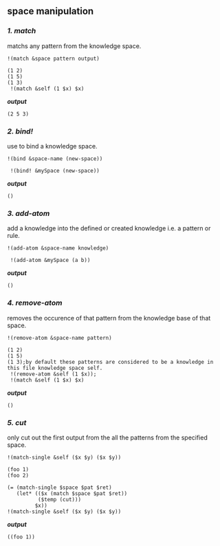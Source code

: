 ## space manipulation

### ***1. match***
matchs any pattern from the knowledge space.
```
!(match &space pattern output)
```
```metta
(1 2)
(1 5)
(1 3)
 !(match &self (1 $x) $x)
```

***output***
```metta
(2 5 3)
```
### ***2. bind!***
use to bind a knowledge space.
```
!(bind &space-name (new-space))
```
```metta
 !(bind! &mySpace (new-space))
```

***output***
```metta
()
```
### ***3. add-atom***
add a knowledge into the defined or created knowledge i.e. a pattern or rule.
```
!(add-atom &space-name knowledge)
```
```metta
 !(add-atom &mySpace (a b))
```

***output***
```metta
()
```
### ***4. remove-atom***
removes the occurence of that pattern from the knowledge base of that space.
```
!(remove-atom &space-name pattern)
```
```metta
(1 2)
(1 5)
(1 3);by default these patterns are considered to be a knowledge in this file knowledge space self.
 !(remove-atom &self (1 $x)); 
 !(match &self (1 $x) $x)
```

***output***
```metta
()
```
### ***5. cut***
only cut out the first output from the all the patterns from the specified space.
```
!(match-single &self ($x $y) ($x $y))
```
```metta
(foo 1)
(foo 2)

(= (match-single $space $pat $ret)
   (let* (($x (match $space $pat $ret))
          ($temp (cut)))
         $x))
!(match-single &self ($x $y) ($x $y))
```

***output***
```metta
((foo 1))
```
